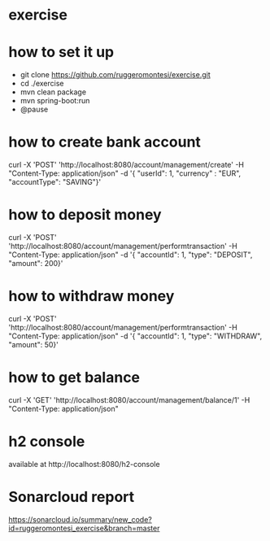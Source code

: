 # exercise
# how to set it up
* git clone https://github.com/ruggeromontesi/exercise.git
* cd ./exercise
* mvn clean package
* mvn spring-boot:run
* @pause

# how to create bank account
curl -X 'POST' 'http://localhost:8080/account/management/create' -H "Content-Type: application/json" -d '{ "userId": 1, "currency" : "EUR", "accountType": "SAVING"}'

# how to deposit money
curl -X 'POST' 'http://localhost:8080/account/management/performtransaction' -H "Content-Type: application/json" -d '{ "accountId": 1, "type": "DEPOSIT", "amount": 200}'

# how to withdraw money
curl -X 'POST' 'http://localhost:8080/account/management/performtransaction' -H "Content-Type: application/json" -d '{ "accountId": 1, "type": "WITHDRAW", "amount": 50}'

# how to get balance
curl -X 'GET' 'http://localhost:8080/account/management/balance/1' -H "Content-Type: application/json"

# h2 console
available at http://localhost:8080/h2-console

# Sonarcloud report
https://sonarcloud.io/summary/new_code?id=ruggeromontesi_exercise&branch=master
